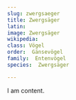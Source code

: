 ```yaml
---
slug: zwergsaeger
title: Zwergsäger
latin:
image: Zwergsäger
wikipedia: 
class: Vögel
order:  Gänsevögel
family:  Entenvögel 
species:  Zwergsäger

---
```


I am content.
